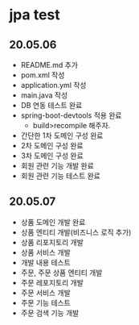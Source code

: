 # jpa test

## 20.05.06
- README.md 추가
- pom.xml 작성
- application.yml 작성
- main.java 작성
- DB 연동 테스트 완료
- spring-boot-devtools 적용 완료
    - build>recompile 해주자.
- 간단한 1차 도메인 구성 완료
- 2차 도메인 구성 완료
- 3차 도메인 구성 완료
- 회원 관련 기능 개발 완료
- 회원 관련 기능 테스트 완료

## 20.05.07
- 상품 도메인 개발 완료
- 상품 엔티티 개발(비즈니스 로직 추가)
- 상품 리포지토리 개발
- 상품 서비스 개발
- 개발 내용 테스트
- 주문, 주문 상품 엔티티 개발
- 주문 레포지토리 개발
- 주문 서비스 개발
- 주문 기능 테스트
- 주문 검색 기능 개발